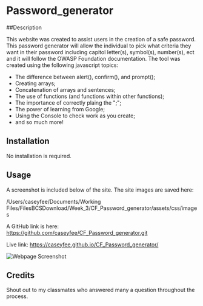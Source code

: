 # Password_generator

##Description

This website was created to assist users in the creation of a safe password. This password generator will allow the individual to pick what criteria they want in their password including capitol letter(s), symbol(s), number(s), ect and it will follow the OWASP Foundation documentation. The tool was created using the following javascript topics:

- The difference between alert(), confirm(), and prompt();
- Creating arrays;
- Concatenation of arrays and sentences;
- The use of functions (and functions within other functions);
- The importance of correctly plaing the ";";
- The power of learning from Google;
- Using the Console to check work as you create;
- and so much more!


## Installation

No installation is required.

## Usage

A screenshot is included below of the site. The site images are saved here: 

/Users/caseyfee/Documents/Working Files/FilesBCSDownload/Week_3/CF_Password_generator/assets/css/images


A GitHub link is here: https://github.com/caseyfee/CF_Password_generator.git


Live link: https://caseyfee.github.io/CF_Password_generator/

![Webpage Screenshot](./assets/css/images/generator-pic.png)


## Credits

Shout out to my classmates who answered many a question throughout the process.